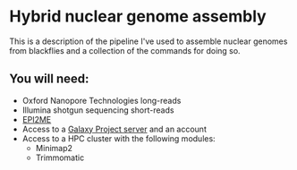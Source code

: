 # Hybrid nuclear genome assembly

This is a description of the pipeline I've used to assemble nuclear genomes from blackflies and a collection of the commands for doing so.

## You will need:

- Oxford Nanopore Technologies long-reads
- Illumina shotgun sequencing short-reads
- [EPI2ME](https://labs.epi2me.io/installation/) 
- Access to a [Galaxy Project server](https://usegalaxy.org.au/) and an account
- Access to a HPC cluster with the following modules:
  - Minimap2
  - Trimmomatic

